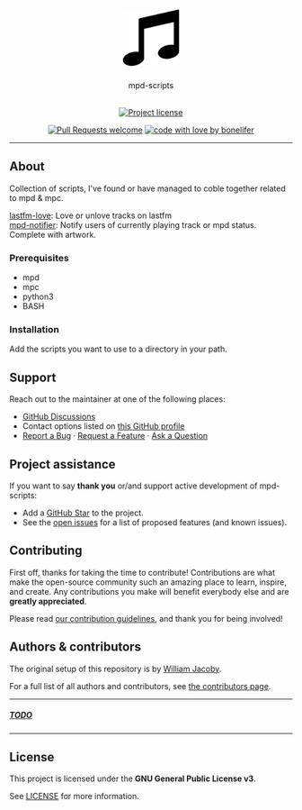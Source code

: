 <h1 align="center">
  <a href="https://github.com/bonelifer/mpd-scripts">
    <!-- Please provide path to your logo here -->
    <img src="docs/images/logo.png" alt="Logo" width="100" height="100">
  </a>
</h1>

<div align="center">
  mpd-scripts
</div>

<div align="center">
<br />

[![Project license](https://img.shields.io/github/license/bonelifer/mpd-scripts.svg?style=flat-square)](LICENSE)

[![Pull Requests welcome](https://img.shields.io/badge/PRs-welcome-ff69b4.svg?style=flat-square)](https://github.com/bonelifer/mpd-scripts/issues?q=is%3Aissue+is%3Aopen+label%3A%22help+wanted%22)
[![code with love by bonelifer](https://img.shields.io/badge/%3C%2F%3E%20with%20%E2%99%A5%20by-bonelifer-ff1414.svg?style=flat-square)](https://github.com/bonelifer)

</div>

---

## About
Collection of scripts, I've found or have managed to coble together related to mpd &amp; mpc.

[lastfm-love](/lastfm-love/README.md): Love or unlove tracks on lastfm  
[mpd-notifier](/mpd-notifier/README.md): Notify users of currently playing track or mpd status. Complete with artwork.  

### Prerequisites
- mpd
- mpc
- python3
- BASH

### Installation
Add the scripts you want to use to a directory in your path.

## Support
Reach out to the maintainer at one of the following places:

- [GitHub Discussions](https://github.com/bonelifer/mpd-scripts/discussions)
- Contact options listed on [this GitHub profile](https://github.com/bonelifer)
- <a href="https://github.com/bonelifer/mpd-scripts/issues/new?assignees=&labels=bug&template=01_BUG_REPORT.md&title=bug%3A+">Report a Bug</a>
  ·
  <a href="https://github.com/bonelifer/mpd-scripts/issues/new?assignees=&labels=enhancement&template=02_FEATURE_REQUEST.md&title=feature%3A+">Request a Feature</a>
  · <a href="https://github.com/bonelifer/mpd-scripts/discussions">Ask a Question</a>

## Project assistance
If you want to say **thank you** or/and support active development of mpd-scripts:

- Add a [GitHub Star](https://github.com/bonelifer/mpd-scripts) to the project.
- See the [open issues](https://github.com/bonelifer/mpd-scripts/issues) for a list of proposed features (and known issues).

## Contributing
First off, thanks for taking the time to contribute! Contributions are what make the open-source community such an amazing place to learn, inspire, and create. Any contributions you make will benefit everybody else and are **greatly appreciated**.


Please read [our contribution guidelines](docs/CONTRIBUTING.md), and thank you for being involved!

## Authors & contributors

The original setup of this repository is by [William Jacoby](https://github.com/bonelifer).

For a full list of all authors and contributors, see [the contributors page](https://github.com/bonelifer/mpd-scripts/contributors).


***
##### [TODO](/TODO.md)
***
## License

This project is licensed under the **GNU General Public License v3**.

See [LICENSE](LICENSE) for more information.

